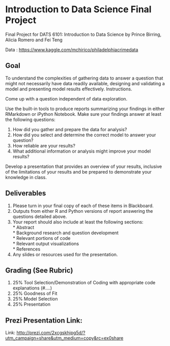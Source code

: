# Introduction to Data Science Final Project

Final Project for DATS 6101: Introduction to Data Science by Prince Birring, Alicia Romero and Fei Teng

Data : https://www.kaggle.com/mchirico/philadelphiacrimedata

## Goal

To understand the complexities of gathering data to answer a question that might not necessarily have data readily available, designing and validating a model and presenting model results effectively.
Instructions.<br/>

Come up with a question independent of data exploration.<br/>

Use the built-in tools to produce reports summarizing your findings in either RMarkdown or iPython Notebook.  Make sure your findings answer at least the following questions:<br/>
        
   1. How did you gather and prepare the data for analysis?<br/>
   2. How did you select and determine the correct model to answer your question?<br/>
   3. How reliable are your results?<br/>
   4. What additional information or analysis might improve your model results?<br/>

Develop a presentation that provides an overview of your results, inclusive of the limitations of your results and be prepared to demonstrate your knowledge in class.<br/>

## Deliverables

1. Please turn in your final copy of each of these items in Blackboard. <br/>
2. Outputs from either R and Python versions of report answering the questions detailed above.<br/>  
3. Your report should also include at least the following sections:<br/>
       * Abstract<br/>
       * Background research and question development<br/>
       * Relevant portions of code<br/>
       * Relevant output visualizations<br/>
       * References<br/>
4. Any slides or resources used for the presentation.<br/>

## Grading (See Rubric)

1. 25% Tool Selection/Demonstration of Coding with appropriate code explanations (#....)<br/>
2. 25% Goodness of Fit<br/>
3. 25% Model Selection<br/>
4. 25% Presentation<br/>

## Prezi Presentation Link:
Link: http://prezi.com/2xcgskhjpg5d/?utm_campaign=share&utm_medium=copy&rc=ex0share

